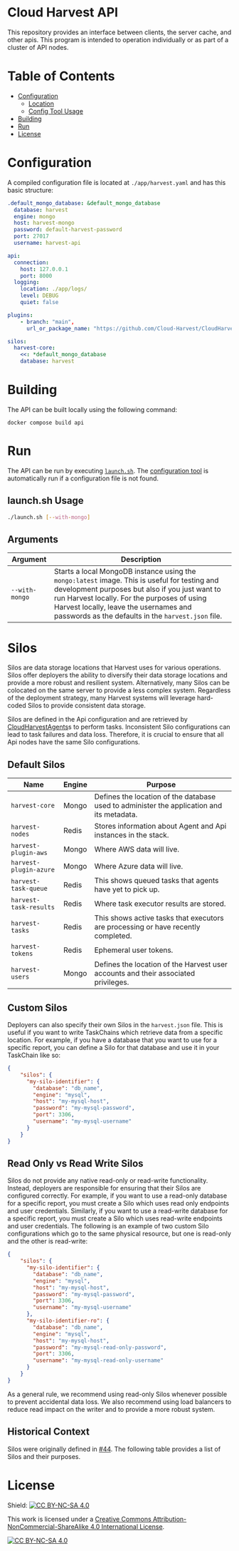 # Cloud Harvest API
This repository provides an interface between clients, the server cache, and other apis. This program is intended to operation individually or as part of a cluster of API nodes. 

# Table of Contents
- [Configuration](#configpy)
  - [Location](#location) 
  - [Config Tool Usage](#config-tool-usage)
- [Building](#building)
- [Run](#run)
- [License](#license)


# Configuration
A compiled configuration file is located at `./app/harvest.yaml` and has this basic structure:
```yaml
.default_mongo_database: &default_mongo_database
  database: harvest
  engine: mongo
  host: harvest-mongo
  password: default-harvest-password
  port: 27017
  username: harvest-api

api:
  connection:
    host: 127.0.0.1
    port: 8000
  logging:
    location: ./app/logs/
    level: DEBUG
    quiet: false

plugins:
    - branch: "main",
      url_or_package_name: "https://github.com/Cloud-Harvest/CloudHarvestPluginAws.git"

silos:
  harvest-core:
    <<: *default_mongo_database
    database: harvest
```

# Building
The API can be built locally using the following command:
```
docker compose build api
```

# Run
The API can be run by executing [`launch.sh`](launch.sh). The [configuration tool](#config-tool-usage) is automatically run if a configuration file is not found.

## launch.sh Usage
```bash
./launch.sh [--with-mongo]
```

## Arguments
| Argument       | Description                                                                                                                                                                                                                                                                                    |
|----------------|------------------------------------------------------------------------------------------------------------------------------------------------------------------------------------------------------------------------------------------------------------------------------------------------|
| `--with-mongo` | Starts a local MongoDB instance using the `mongo:latest` image. This is useful for testing and development purposes but also if you just want to run Harvest locally. For the purposes of using Harvest locally, leave the usernames and passwords as the defaults in the `harvest.json` file. |


# Silos
Silos are data storage locations that Harvest uses for various operations. Silos offer deployers the ability to
diversify their data storage locations and provide a more robust and resilient system. Alternatively, many Silos can be
colocated on the same server to provide a less complex system. Regardless of the deployment strategy, many Harvest systems
will leverage hard-coded Silos to provide consistent data storage.

Silos are defined in the Api configuration and are retrieved by [CloudHarvestAgents](https://github.com/Cloud-Harvest/CloudHarvestAgent)s
to perform tasks. Inconsistent Silo configurations can lead to task failures and data loss. Therefore, it is crucial to
ensure that all Api nodes have the same Silo configurations.

## Default Silos
| Name                   | Engine | Purpose                                                                                   |
|------------------------|--------|-------------------------------------------------------------------------------------------|
| `harvest-core`         | Mongo  | Defines the location of the database used to administer the application and its metadata. |
| `harvest-nodes`        | Redis  | Stores information about Agent and Api instances in the stack.                            |
| `harvest-plugin-aws`   | Mongo  | Where AWS data will live.                                                                 |
| `harvest-plugin-azure` | Mongo  | Where Azure data will live.                                                               |
| `harvest-task-queue`   | Redis  | This shows queued tasks that agents have yet to pick up.                                  |
| `harvest-task-results` | Redis  | Where task executor results are stored.                                                   |
| `harvest-tasks`        | Redis  | This shows active tasks that executors are processing or have recently completed.         |
| `harvest-tokens`       | Redis  | Ephemeral user tokens.                                                                    |
| `harvest-users`        | Mongo  | Defines the location of the Harvest user accounts and their associated privileges.        |

## Custom Silos
Deployers can also specify their own Silos in the `harvest.json` file. This is useful if you want to write TaskChains
which retrieve data from a specific location. For example, if you have a database that you want to use for a specific
report, you can define a Silo for that database and use it in your TaskChain like so:

```json
{
    "silos": {
      "my-silo-identifier": {
        "database": "db_name",
        "engine": "mysql",
        "host": "my-mysql-host",
        "password": "my-mysql-password",
        "port": 3306,
        "username": "my-mysql-username"
      }
    }
}
```

## Read Only vs Read Write Silos
Silos do not provide any native read-only or read-write functionality. Instead, deployers are responsible for ensuring
that their Silos are configured correctly. For example, if you want to use a read-only database for a specific report,
you must create a Silo which uses read only endpoints and user credentials. Similarly, if you want to use a read-write
database for a specific report, you must create a Silo which uses read-write endpoints and user credentials. The following
is an example of two custom Silo configurations which go to the same physical resource, but one is read-only and the other
is read-write:

```json
{
    "silos": {
      "my-silo-identifier": {
        "database": "db_name",
        "engine": "mysql",
        "host": "my-mysql-host",
        "password": "my-mysql-password",
        "port": 3306,
        "username": "my-mysql-username"
      },
      "my-silo-identifier-ro": {
        "database": "db_name",
        "engine": "mysql",
        "host": "my-mysql-host",
        "password": "my-mysql-read-only-password",
        "port": 3306,
        "username": "my-mysql-read-only-username"
      }
    }
}
```

As a general rule, we recommend using read-only Silos whenever possible to prevent accidental data loss. We also recommend
using load balancers to reduce read impact on the writer and to provide a more robust system.

## Historical Context
Silos were originally defined in [#44](https://github.com/Cloud-Harvest/CloudHarvestApi/issues/44). The following table
provides a list of Silos and their purposes.

# License
Shield: [![CC BY-NC-SA 4.0][cc-by-nc-sa-shield]][cc-by-nc-sa]

This work is licensed under a
[Creative Commons Attribution-NonCommercial-ShareAlike 4.0 International License][cc-by-nc-sa].

[![CC BY-NC-SA 4.0][cc-by-nc-sa-image]][cc-by-nc-sa]

[cc-by-nc-sa]: http://creativecommons.org/licenses/by-nc-sa/4.0/
[cc-by-nc-sa-image]: https://licensebuttons.net/l/by-nc-sa/4.0/88x31.png
[cc-by-nc-sa-shield]: https://img.shields.io/badge/License-CC%20BY--NC--SA%204.0-lightgrey.svg
